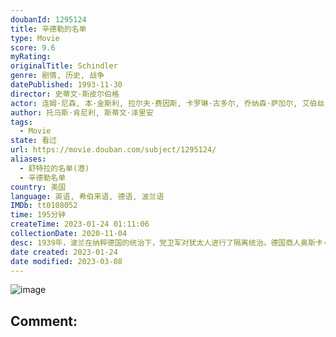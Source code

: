 ```yaml
---
doubanId: 1295124
title: 辛德勒的名单
type: Movie
score: 9.6
myRating: 
originalTitle: Schindler
genre: 剧情, 历史, 战争
datePublished: 1993-11-30
director: 史蒂文·斯皮尔伯格
actor: 连姆·尼森, 本·金斯利, 拉尔夫·费因斯, 卡罗琳·古多尔, 乔纳森·萨加尔, 艾伯丝·戴维兹, 马尔戈萨·格贝尔, 马克·伊瓦涅, 碧翠斯·马科拉, 安德烈·瑟韦林, 弗里德里希·冯·图恩, 克齐斯茨托夫·拉夫特, 诺伯特·魏塞尔, 维斯瓦夫·科马萨, 托马斯·莫里斯, 约阿希姆·保罗·阿斯波克, 皮奥特·赛尔沃斯, undefined, 马丁·塞梅洛格, 托马斯·德德克, 奥拉夫·卢巴申科, 马瑞安·格林卡, 约亨·尼克尔, 阿格涅兹卡·克鲁科沃娜, 佐久间玲, 彭河, 吴俊全, undefined, 戈兹·奥托, 玛雅·奥丝塔泽斯卡, undefined, 阿格尼兹卡·旺格, 艾尔文·莱德, undefined, 布兰科·拉斯蒂格, undefined, undefined, 吉恩·莱赫纳, undefined, 拉米·希尔伯格, 路德格·皮斯特, 埃琳娜·勒文松, 胡契克·卡勒塔, 塔德乌什·布拉德茨基, 亨里克·比斯塔, 帕维·德朗柯, 耶日·诺瓦克, 安娜·穆查
author: 托马斯·肯尼利, 斯蒂文·泽里安
tags:
  - Movie
state: 看过
url: https://movie.douban.com/subject/1295124/
aliases:
  - 舒特拉的名单(港)
  - 辛德勒名单
country: 美国
language: 英语, 希伯来语, 德语, 波兰语
IMDb: tt0108052
time: 195分钟
createTime: 2023-01-24 01:11:06
collectionDate: 2020-11-04
desc: 1939年，波兰在纳粹德国的统治下，党卫军对犹太人进行了隔离统治。德国商人奥斯卡·辛德勒（连姆·尼森LiamNeeson饰）来到德军统治下的克拉科夫，开设了一间搪瓷厂，生产军需用品。凭着出众的社...
date created: 2023-01-24
date modified: 2023-03-08
---
```


![image](p492406163.jpg)

Comment:
---
